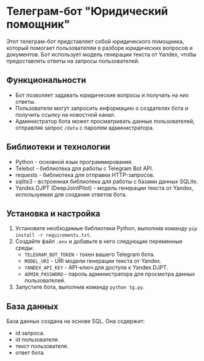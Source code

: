 # Телеграм-бот "Юридический помощник"

Этот телеграм-бот представляет собой юридического помощника, который помогает пользователям в разборе юридических вопросов и документов. Бот использует модель генерации текста от Yandex, чтобы предоставлять ответы на запросы пользователей.

## Функциональности

- Бот позволяет задавать юридические вопросы и получать на них ответы.
- Пользователи могут запросить информацию о создателях бота и получить ссылку на новостной канал.
- Администратор бота может просматривать данные пользователей, отправляя запрос `/data` с паролем администратора.

## Библиотеки и технологии

- Python - основной язык программирования.
- Telebot - библиотека для работы с Telegram Bot API.
- requests - библиотека для отправки HTTP-запросов.
- sqlite3 - встроенная библиотека для работы с базами данных SQLite.
- Yandex.DJPT (DeepJointPilot) - модель генерации текста от Yandex, используемая для создания ответов бота.

## Установка и настройка

1. Установите необходимые библиотеки Python, выполнив команду `pip install -r requirements.txt`.
2. Создайте файл `.env` и добавьте в него следующие переменные среды:
   - `TELEGRAM_BOT_TOKEN` - токен вашего Telegram бота.
   - `MODEL_URI` - URI модели генерации текста от Yandex.
   - `YANDEX_API_KEY` - API-ключ для доступа к Yandex.DJPT.
   - `ADMIN_PASSWORD` - пароль администратора для просмотра данных пользователей.
3. Запустите бота, выполнив команду `python tg.py`.

## База данных

База данных создана на основе SQL. 
Она содержит:
- id запроса.
- id пользователя.
- текст пользователя.
- ответ бота.
